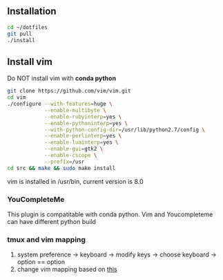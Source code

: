 ## Installation
```bash
cd ~/dotfiles
git pull
./install
```
## Install vim
Do NOT install vim with **conda python**
```bash
git clone https://github.com/vim/vim.git
cd vim
./configure --with-features=huge \
            --enable-multibyte \
            --enable-rubyinterp=yes \
            --enable-pythoninterp=yes \
            --with-python-config-dir=/usr/lib/python2.7/config \
            --enable-perlinterp=yes \
            --enable-luainterp=yes \
            --enable-gui=gtk2 \
            --enable-cscope \
            --prefix=/usr
cd src && make && sudo make install
```
vim is installed in /usr/bin, current version is 8.0

### YouCompleteMe
This plugin is compatitable with conda python. Vim and Youcompleteme can have different python build

### tmux and vim mapping
1. system preference -> keyboard -> modify keys -> choose keyboard -> option == option
2. change vim mapping based on [this](http://stackoverflow.com/questions/7501092/can-i-map-alt-key-in-vim)
